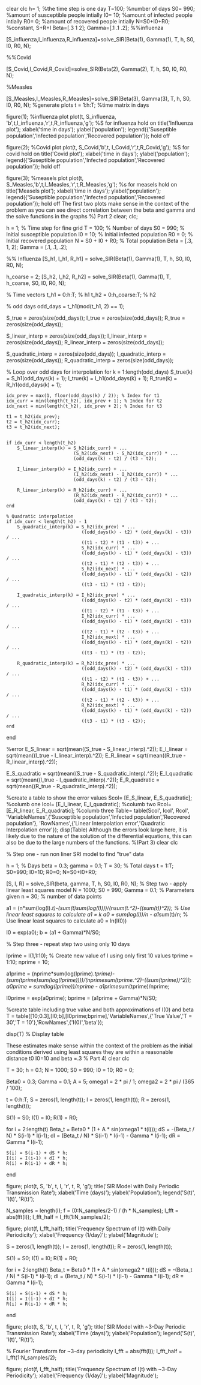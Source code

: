 clear
clc
h= 1; %the time step is one day
T=100; %number of days
S0= 990; %amount of susceptible people intially
I0= 10; %amount of infected people intially
R0= 0; %amount of recovered people intially
N=S0+I0+R0; %constant, S+R+I
Beta=[.3 1 2];
Gamma=[.1 .1 .2];
%%influenza

[S_influenza,I_influenza,R_influenza]=solve_SIR(Beta(1), Gamma(1), T, h, S0, I0, R0, N);

%%Covid

[S_Covid,I_Covid,R_Covid]=solve_SIR(Beta(2), Gamma(2), T, h, S0, I0, R0, N);

%Measles

[S_Measles,I_Measles,R_Measles]=solve_SIR(Beta(3), Gamma(3), T, h, S0, I0, R0, N);
%generate plots
t = 1:h:T; %time matrix in days

figure(1); %influenza plot
plot(t, S_influenza, 'b',t,I_influenza,'r',t,R_influenza,'g'); %S for influenza
hold on
title('Influenza plot');
xlabel('time in days');
ylabel('population');
legend({'Suseptible population','Infected population','Recovered population'});
hold off

figure(2); %Covid plot
plot(t, S_Covid,'b',t, I_Covid,'r',t,R_Covid,'g'); %S for covid
hold on
title('Covid plot');
xlabel('time in days');
ylabel('population');
legend({'Suseptible population','Infected population','Recovered population'});
hold off

figure(3); %measels plot
plot(t, S_Measles,'b',t,I_Measles,'r',t,R_Measles,'g'); %s for measels
hold on
title('Measels plot');
xlabel('time in days');
ylabel('population');
legend({'Suseptible population','Infected population','Recovered population'});
hold off
The first two plots make sense in the context of the problem as you can see direct correlation between the beta and gamma and the solve functions in the graphs
%) Part 2
clear;
clc;

h = 1; % Time step for fine grid
T = 100; % Number of days
S0 = 990; % Initial susceptible population
I0 = 10; % Initial infected population
R0 = 0; % Initial recovered population
N = S0 + I0 + R0; % Total population
Beta = [.3, 1, 2];
Gamma = [.1, .1, .2];

%% Influenza
[S_h1, I_h1, R_h1] = solve_SIR(Beta(1), Gamma(1), T, h, S0, I0, R0, N);

h_coarse = 2;
[S_h2, I_h2, R_h2] = solve_SIR(Beta(1), Gamma(1), T, h_coarse, S0, I0, R0, N);

% Time vectors
t_h1 = 0:h:T; % h1
t_h2 = 0:h_coarse:T; % h2

% odd days
odd_days = t_h1(mod(t_h1, 2) == 1); 

S_true = zeros(size(odd_days));
I_true = zeros(size(odd_days));
R_true = zeros(size(odd_days));

S_linear_interp = zeros(size(odd_days));
I_linear_interp = zeros(size(odd_days));
R_linear_interp = zeros(size(odd_days));

S_quadratic_interp = zeros(size(odd_days));
I_quadratic_interp = zeros(size(odd_days));
R_quadratic_interp = zeros(size(odd_days));

% Loop over odd days for interpolation
for k = 1:length(odd_days)
    S_true(k) = S_h1(odd_days(k) + 1); 
    I_true(k) = I_h1(odd_days(k) + 1);
    R_true(k) = R_h1(odd_days(k) + 1);
    
    
    idx_prev = max(1, floor(odd_days(k) / 2)); % Index for t1
    idx_curr = min(length(t_h2), idx_prev + 1); % Index for t2
    idx_next = min(length(t_h2), idx_prev + 2); % Index for t3
    
    t1 = t_h2(idx_prev); 
    t2 = t_h2(idx_curr); 
    t3 = t_h2(idx_next); 

   
    if idx_curr < length(t_h2) 
        S_linear_interp(k) = S_h2(idx_curr) + ...
                             (S_h2(idx_next) - S_h2(idx_curr)) * ...
                             (odd_days(k) - t2) / (t3 - t2);

        I_linear_interp(k) = I_h2(idx_curr) + ...
                             (I_h2(idx_next) - I_h2(idx_curr)) * ...
                             (odd_days(k) - t2) / (t3 - t2);

        R_linear_interp(k) = R_h2(idx_curr) + ...
                             (R_h2(idx_next) - R_h2(idx_curr)) * ...
                             (odd_days(k) - t2) / (t3 - t2);
    end

    % Quadratic interpolation 
    if idx_curr < length(t_h2) - 1 
        S_quadratic_interp(k) = S_h2(idx_prev) * ...
                                ((odd_days(k) - t2) * (odd_days(k) - t3)) / ...
                                ((t1 - t2) * (t1 - t3)) + ...
                                S_h2(idx_curr) * ...
                                ((odd_days(k) - t1) * (odd_days(k) - t3)) / ...
                                ((t2 - t1) * (t2 - t3)) + ...
                                S_h2(idx_next) * ...
                                ((odd_days(k) - t1) * (odd_days(k) - t2)) / ...
                                ((t3 - t1) * (t3 - t2));
                            
        I_quadratic_interp(k) = I_h2(idx_prev) * ...
                                ((odd_days(k) - t2) * (odd_days(k) - t3)) / ...
                                ((t1 - t2) * (t1 - t3)) + ...
                                I_h2(idx_curr) * ...
                                ((odd_days(k) - t1) * (odd_days(k) - t3)) / ...
                                ((t2 - t1) * (t2 - t3)) + ...
                                I_h2(idx_next) * ...
                                ((odd_days(k) - t1) * (odd_days(k) - t2)) / ...
                                ((t3 - t1) * (t3 - t2));
                            
        R_quadratic_interp(k) = R_h2(idx_prev) * ...
                                ((odd_days(k) - t2) * (odd_days(k) - t3)) / ...
                                ((t1 - t2) * (t1 - t3)) + ...
                                R_h2(idx_curr) * ...
                                ((odd_days(k) - t1) * (odd_days(k) - t3)) / ...
                                ((t2 - t1) * (t2 - t3)) + ...
                                R_h2(idx_next) * ...
                                ((odd_days(k) - t1) * (odd_days(k) - t2)) / ...
                                ((t3 - t1) * (t3 - t2));
    end
end

%error
E_S_linear = sqrt(mean((S_true - S_linear_interp).^2));
E_I_linear = sqrt(mean((I_true - I_linear_interp).^2));
E_R_linear = sqrt(mean((R_true - R_linear_interp).^2));

E_S_quadratic = sqrt(mean((S_true - S_quadratic_interp).^2));
E_I_quadratic = sqrt(mean((I_true - I_quadratic_interp).^2));
E_R_quadratic = sqrt(mean((R_true - R_quadratic_interp).^2));

%create a table to show the error values
Scol= [E_S_linear, E_S_quadratic]; %columb one
Icol= [E_I_linear, E_I_quadratic]; %columb two
Rcol= [E_R_linear, E_R_quadratic]; %columb three
Table= table(Scol', Icol', Rcol', 'VariableNames',{'Susceptible population','Infected population','Recovered population'}, 'RowNames',{'Linear Interpolation error','Quadratic Interpolation error'});
disp(Table)
Although the errors look large here, it is likely due to the nature of the solution of the differential equations, this can also be due to the large numbers of the functions.
%)Part 3)
clear
clc

% Step one - run non liner SRI model to find "true" data

h = 1; % Days
beta = 0.3;
gamma = 0.1;
T = 30; % Total days
t = 1:T; 
S0=990;
I0=10;
R0=0;
N=S0+I0+R0;

[S, I, R] = solve_SIR(beta, gamma, T, h, S0, I0, R0, N);
% Step two - apply linear least squares model
N = 1000; S0 = 990; Gamma = 0.1; % Parameters given
n = 30; % number of data points


a1 = (n*sum(log(I).*t)-(sum(t)*sum(log(I))))/(n*sum(t.^2)-((sum(t))^2)); % Use linear least squares to calculate a1 = k
a0 = sum(log(I))/n - a1*sum(t)/n; % Use linear least squares to calculate a0 = ln(I(0))

I0 = exp(a0);
b = (a1 + Gamma)*N/S0;

% Step three - repeat step two using only 10 days

Iprime = I(1,1:10); % Create new value of I using only first 10 values
tprime = 1:10;
nprime = 10;

a1prime = (nprime*sum(log(Iprime).*tprime)-(sum(tprime)*sum(log(Iprime))))/(nprime*sum(tprime.^2)-((sum(tprime))^2));
a0prime = sum(log(Iprime))/nprime - a1prime*sum(tprime)/nprime;

I0prime = exp(a0prime);
bprime = (a1prime + Gamma)*N/S0;

%create table including true value and both approximations of I(0) and beta
T = table([10;0.3],[I0;b],[I0prime;bprime],'VariableNames',{'True Value','T = 30','T = 10'},'RowNames',{'I(0)','beta'});

disp(T) % Display table

These estimates make sense within the context of the problem as the initial conditions derived using least squares they are within a reasonable distance t0 I0=10 and beta =.3
% Part 4)
clear
clc


T = 30;
h = 0.1;
N = 1000;
S0 = 990;
I0 = 10;
R0 = 0;

Beta0 = 0.3;
Gamma = 0.1;
A = 5;
omega1 = 2 * pi / 1; 
omega2 = 2 * pi / (365 / 100);

t = 0:h:T;
S = zeros(1, length(t));
I = zeros(1, length(t));
R = zeros(1, length(t));

S(1) = S0;
I(1) = I0;
R(1) = R0;

for i = 2:length(t)
    Beta_t = Beta0 * (1 + A * sin(omega1 * t(i)));
    dS = -(Beta_t / N) * S(i-1) * I(i-1);
    dI = (Beta_t / N) * S(i-1) * I(i-1) - Gamma * I(i-1);
    dR = Gamma * I(i-1);

    S(i) = S(i-1) + dS * h;
    I(i) = I(i-1) + dI * h;
    R(i) = R(i-1) + dR * h;
end

figure;
plot(t, S, 'b', t, I, 'r', t, R, 'g');
title('SIR Model with Daily Periodic Transmission Rate');
xlabel('Time (days)');
ylabel('Population');
legend('S(t)', 'I(t)', 'R(t)');

N_samples = length(I);
f = (0:N_samples/2-1) / (h * N_samples);
I_fft = abs(fft(I));
I_fft_half = I_fft(1:N_samples/2);

figure;
plot(f, I_fft_half);
title('Frequency Spectrum of I(t) with Daily Periodicity');
xlabel('Frequency (1/day)');
ylabel('Magnitude');

S = zeros(1, length(t));
I = zeros(1, length(t));
R = zeros(1, length(t));

S(1) = S0;
I(1) = I0;
R(1) = R0;

for i = 2:length(t)
    Beta_t = Beta0 * (1 + A * sin(omega2 * t(i)));
    dS = -(Beta_t / N) * S(i-1) * I(i-1);
    dI = (Beta_t / N) * S(i-1) * I(i-1) - Gamma * I(i-1);
    dR = Gamma * I(i-1);

    S(i) = S(i-1) + dS * h;
    I(i) = I(i-1) + dI * h;
    R(i) = R(i-1) + dR * h;
end

figure;
plot(t, S, 'b', t, I, 'r', t, R, 'g');
title('SIR Model with ~3-Day Periodic Transmission Rate');
xlabel('Time (days)');
ylabel('Population');
legend('S(t)', 'I(t)', 'R(t)');

% Fourier Transform for ~3-day periodicity
I_fft = abs(fft(I));
I_fft_half = I_fft(1:N_samples/2);

figure;
plot(f, I_fft_half);
title('Frequency Spectrum of I(t) with ~3-Day Periodicity');
xlabel('Frequency (1/day)');
ylabel('Magnitude');
